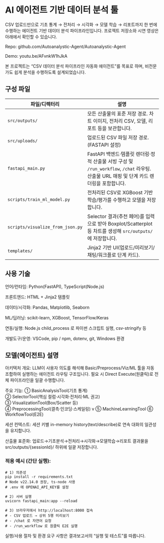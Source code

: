 # AI 에이전트 기반 데이터 분석 툴

CSV 업로드만으로 기초 통계 → 전처리 → 시각화 → 모델 학습 → 리포트까지 한 번에 수행하는 에이전트 기반 데이터 분석 파이프라인입니다. 프로젝트 저장소와 시연 영상은 아래에서 확인할 수 있습니다.

Repo: github.com/Autoanalystic-Agent/Autoanalystic-Agent

Demo: youtu.be/AFvnkW1hJkA

본 프로젝트는 “CSV 데이터 분석 파이프라인 자동화 에이전트”를 목표로 하며, 비전문가도 쉽게 분석을 수행하도록 설계되었습니다.

## 구성 파일
| 파일/디렉터리                          | 설명                                                                                                 |
| -------------------------------- | -------------------------------------------------------------------------------------------------- |
| `src/outputs/`                   | 모든 산출물의 표준 저장 경로. 차트 이미지, 전처리 CSV, 모델, 리포트 등을 보관합니다.                                               |
| `src/uploads/`                   | 업로드된 CSV 파일 저장 경로. (FASTAPI 설정)                                                                    |
| `fastapi_main.py`                | FastAPI 백엔드·템플릿 렌더링·정적 산출물 서빙 구성 및 `/run_workflow`, `/chat` 라우팅. 산출물 URL 매핑 및 단계 카드 렌더링을 포함합니다.    |
| `scripts/train_ml_model.py`      | 전처리된 CSV로 XGBoost 기반 학습/평가를 수행하고 모델을 저장합니다.                                                        |
| `scripts/visualize_from_json.py` | Selector 결과(추천 페어)를 입력으로 받아 Boxplot/Scatterplot 등 차트를 생성해 `src/outputs/`에 저장합니다.                   |
| `templates/`                     | Jinja2 기반 UI(업로드/미리보기/채팅/워크플로 단계 카드).                                                              |

## 사용 기술
언어/런타임: Python(FastAPI), TypeScript(Node.js)

프론트엔드: HTML + Jinja2 템플릿

데이터/시각화: Pandas, Matplotlib, Seaborn

ML/딥러닝: scikit-learn, XGBoost, TensorFlow/Keras

연동/실행: Node.js child_process 로 파이썬 스크립트 실행, csv-stringify 등

개발도구/운영: VSCode, pip / npm, dotenv, git, Windows 환경


## 모델(에이전트) 설명

아키텍처 개요: LLM이 사용자 의도를 해석해 Basic/Preprocess/Viz/ML 툴을 자동 조합하여 실행하는 에이전트 라우팅 구조입니다. 필요 시 Direct Execute(원클릭)로 전체 파이프라인을 일괄 수행합니다.

주요 기능:
① BasicAnalysisTool(기초 통계) <br>
② SelectorTool(핵심 컬럼·시각화·전처리·ML 권고) <br>
③ VisualizationTool(Box/Scatter 등) <br>
④ PreprocessingTool(결측·인코딩·스케일링) v
⑤ MachineLearningTool ⑥ WorkflowTool(E2E)<br>

세션 컨텍스트: 세션 키별 in-memory history(text/describe)로 연속 대화의 일관성을 유지합니다.

산출물 표준화: 업로드→기초분석→전처리→시각화→모델학습→리포트 결과물을 src/outputs/{sessionId}/ 하위에 일괄 저장합니다.

### 적용 예시 (간단 실행):
```
# 1) 의존성
pip install -r requirements.txt
# Node v22.14.0 권장, ts-node 사용
# .env 에 OPENAI_API_KEY를 설정

# 2) 서버 실행
uvicorn fastapi_main:app --reload

# 3) 브라우저에서 http://localhost:8000 접속
# - CSV 업로드 → 상위 5행 미리보기
# - /chat 로 자연어 요청
# - /run_workflow 로 원클릭 E2E 실행
```
실행/사용 절차 및 환경 요구 사항은 결과보고서의 “실행 및 테스트”를 따릅니다.

